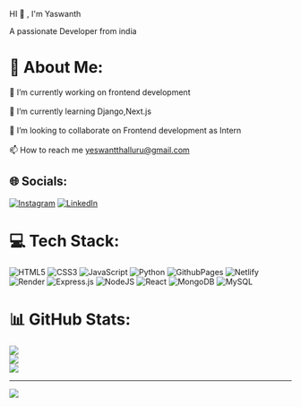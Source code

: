 HI 👋 , I'm Yaswanth

A passionate Developer from india 

# 💫 About Me:
🔭 I’m currently working on frontend development<br><br>🌱 I’m currently learning Django,Next.js<br><br>👯 I’m looking to collaborate on Frontend development as Intern<br><br>📫 How to reach me yeswantthalluru@gmail.com


## 🌐 Socials:
[![Instagram](https://img.shields.io/badge/Instagram-%23E4405F.svg?logo=Instagram&logoColor=white)](https://instagram.com/cool_boy_yash_143) [![LinkedIn](https://img.shields.io/badge/LinkedIn-%230077B5.svg?logo=linkedin&logoColor=white)](https://linkedin.com/in/thalluru-yaswanth) 

# 💻 Tech Stack:
![HTML5](https://img.shields.io/badge/html5-%23E34F26.svg?style=for-the-badge&logo=html5&logoColor=white) ![CSS3](https://img.shields.io/badge/css3-%231572B6.svg?style=for-the-badge&logo=css3&logoColor=white) ![JavaScript](https://img.shields.io/badge/javascript-%23323330.svg?style=for-the-badge&logo=javascript&logoColor=%23F7DF1E) ![Python](https://img.shields.io/badge/python-3670A0?style=for-the-badge&logo=python&logoColor=ffdd54) ![GithubPages](https://img.shields.io/badge/github%20pages-121013?style=for-the-badge&logo=github&logoColor=white) ![Netlify](https://img.shields.io/badge/netlify-%23000000.svg?style=for-the-badge&logo=netlify&logoColor=#00C7B7) ![Render](https://img.shields.io/badge/Render-%46E3B7.svg?style=for-the-badge&logo=render&logoColor=white) ![Express.js](https://img.shields.io/badge/express.js-%23404d59.svg?style=for-the-badge&logo=express&logoColor=%2361DAFB) ![NodeJS](https://img.shields.io/badge/node.js-6DA55F?style=for-the-badge&logo=node.js&logoColor=white) ![React](https://img.shields.io/badge/react-%2320232a.svg?style=for-the-badge&logo=react&logoColor=%2361DAFB) ![MongoDB](https://img.shields.io/badge/MongoDB-%234ea94b.svg?style=for-the-badge&logo=mongodb&logoColor=white) ![MySQL](https://img.shields.io/badge/mysql-4479A1.svg?style=for-the-badge&logo=mysql&logoColor=white)
# 📊 GitHub Stats:
![](https://github-readme-stats.vercel.app/api?username=TeamMembers6&theme=dark&hide_border=false&include_all_commits=false&count_private=false)<br/>
![](https://github-readme-streak-stats.herokuapp.com/?user=TeamMembers6&theme=dark&hide_border=false)<br/>
![](https://github-readme-stats.vercel.app/api/top-langs/?username=TeamMembers6&theme=dark&hide_border=false&include_all_commits=false&count_private=false&layout=compact)

---
[![](https://visitcount.itsvg.in/api?id=TeamMembers6&icon=0&color=0)](https://visitcount.itsvg.in)

<!-- Proudly created with GPRM ( https://gprm.itsvg.in ) -->
